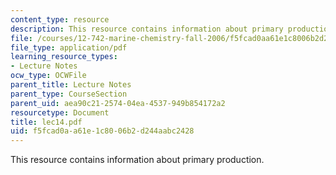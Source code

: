 ```yaml
---
content_type: resource
description: This resource contains information about primary production.
file: /courses/12-742-marine-chemistry-fall-2006/f5fcad0aa61e1c8006b2d244aabc2428_lec14.pdf
file_type: application/pdf
learning_resource_types:
- Lecture Notes
ocw_type: OCWFile
parent_title: Lecture Notes
parent_type: CourseSection
parent_uid: aea90c21-2574-04ea-4537-949b854172a2
resourcetype: Document
title: lec14.pdf
uid: f5fcad0a-a61e-1c80-06b2-d244aabc2428
---
```

This resource contains information about primary production.

